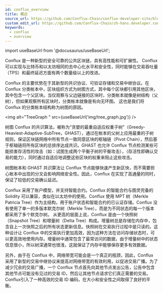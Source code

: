 ```yaml
---
id: conflux_overview
title: 概述
source_url: https://github.com/Conflux-Chain/conflux-developer-site/blob/master/docs/introduction/en/overview.md
custom_edit_url: https://github.com/Conflux-Chain/zh-hans.developer.conflux-chain.org/edit/master/docs/introduction/overview.md
keywords:
  - conflux
  - overview
---
```

import useBaseUrl from '@docusaurus/useBaseUrl';

Conflux 是一种新型的安全可靠的公共区块链，具有高性能和可扩展性。 Conflux 可以实现与比特币和以太坊相同的去中心化水平和安全性，同时能够在交易吞吐量（TPS）和最终延迟方面有两个数量级以上的改进。

Conflux 的主要优势在于其新型的共识协议、可验证存储和交易中继协议。在 Conflux 分类帐本中，区块组织方式为树图方式，其中每个区块都引用其他区块，其中包含一个父区块。当仅观察与父边链接的区块时，分类帐本就像是树结构（父树），但如果观察所有区块时，分类帐本就像是有向无环图。 这也是我们将 Conflux 的分类帐本结构称为树图的原因。

<img alt="TreeGraph " src={useBaseUrl('img/tree_graph.jpg')} />

树图 
Conflux 的共识算法，被称为“贪婪的最重自适应权重子树”（Greedy-Heaviest-Adaptive-SubTree，GHAST），通过在帐本的父树上应用最重的子树规则，保证区块链网络中所有节点一致同意区块的枢轴链（Pivot Chain），然后基于枢轴链将所有区块的总排序达成共识。GHAST 也允许 Conflux 节点检测某些可能损害存活性的攻击（如：试图生成两个平衡子树的平衡攻击），（存活性即确认交易的能力），同时通过自适应地调整这些区块的权重来阻止这些攻击。

树图帐本和 GHAST 共识算法让 Conflux 节点能够快速产生新区快，而不需要担心帐本中出现的分叉会影响网络安全性。因此，Conflux 在实现了高通量的同时，保证了较低的交易确认延迟。

Conflux 采用了账户模型，并支持智能合约。Conflux 的智能合约与图灵完备的 Solidity 可以兼容，类似在以太坊中的使用。Conflux 使用 MPT 树（Merkle Patricia Tree）作为主结构，用于账户状态和智能合约的已认证存储。Conflux 没有使用了单一的多版本默克尔树（Merkle Tree），而是为不同状态的每一个版本都采用了多个默克尔树。 从更高的层面上说，Conflux 是由一个快照树（Snapshot Tree）和增量树（Delta Tree）构成。增量树总是存储在内存中，包含自上一次快照之后的所有状态更新信息。快照树在交易执行过程中是只读的。这种设计让 Conflux 中的交易执行更加高效，因为这种方法在访问存储状态时，可以更高效地使用内存。增量树中通常包含了最常访问的数据，由于增量树中的状态信息很小，所以树深通常也很浅，这就保证了内存中能够保存更多有效数据。

另外，由于在 Conflux 中，网络带宽可能会是一个真正的瓶颈，因此，Conflux 采用了新型的交易中继协议来提高对网络带宽的有效利用，以促进交易广播。为了减少冗余的交易广播，一个 Conflux 节点首先向其他节点发出公告，公告中包含其他节点可能没有见过的交易 ID，然后让其他节点请求它们真正需要的交易。Conflux引入了一种高效的交易 ID 编码，在大小和安全性之间取得了良好的平衡。
